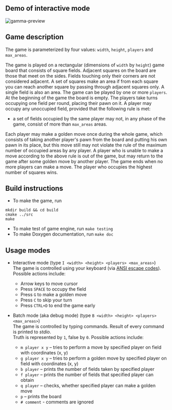 ## Demo of interactive mode
![gamma-preview](https://user-images.githubusercontent.com/104734237/173177543-611e59dc-597b-40cb-bcfb-4404e28de0e4.gif)

## Game description
The game is parameterized by four values: ```width```, ```height```, ```players``` and ```max_areas```.

The game is played on a rectangular (dimensions of ```width``` by ```height```) game board that consists of square fields. Adjacent squares on the board are those that meet on the sides. Fields touching only their corners are not considered adjacent. A set of squares make an area if from each square you can reach another square by passing through adjacent squares only. A single field is also an area. The game can be played by one or more ```players```. At the beginning of the game the board is empty. The players take turns occupying one field per round, placing their pawn on it. A player may occupy any unoccupied field, provided that the following rule is met: 
- a set of fields occupied by the same player may not, in any phase of the game, consist of more than ```max_areas``` areas.

Each player may make a golden move once during the whole game, which consists of taking another player's pawn from the board and putting his own pawn in its place, but this move still may not violate the rule of the maximum number of occupied areas by any player. A player who is unable to make a move according to the above rule is out of the game, but may return to the game after some golden move by another player. The game ends when no more players can make a move. The player who occupies the highest number of squares wins.

## Build instructions
- To make the game, run
```
mkdir build && cd build
cmake ../src
make
```
- To make test of game engine, run ```make testing```
- To make Doxygen documentation, run ```make doc```

## Usage modes
- Interactive mode (type ```I <width> <height> <players> <max_areas>```)\
The game is controlled using your keyboard (via [ANSI escape codes](https://en.wikipedia.org/wiki/ANSI_escape_code)). Possible actions include:
    - Arrow keys to move cursor
    - Press ```SPACE``` to occupy the field
    - Press ```G``` to make a golden move
    - Press ```C``` to skip your turn
    - Press ```CTRL+D``` to end the game early

- Batch mode (aka debug mode) (type ```B <width> <height> <players> <max_areas>```)\
The game is controlled by typing commands. Result of every command is printed to _stdio_.\
Truth is represented by ```1```, false by ```0```. Possible actions include:
    - ```m player x y``` – tries to perform a move by specified player on field with coordinates (x, y)
    - ```g player x y``` – tries to perform a golden move by specified player on field with coordinates (x, y)
    - ```b player``` – prints the number of fields taken by specified player
    - ```f player``` – prints the number of fields that specified player can obtain
    - ```q player``` – checks, whether specified player can make a golden move
    - ```p``` – prints the board
    - ```# comment``` - comments are ignored
